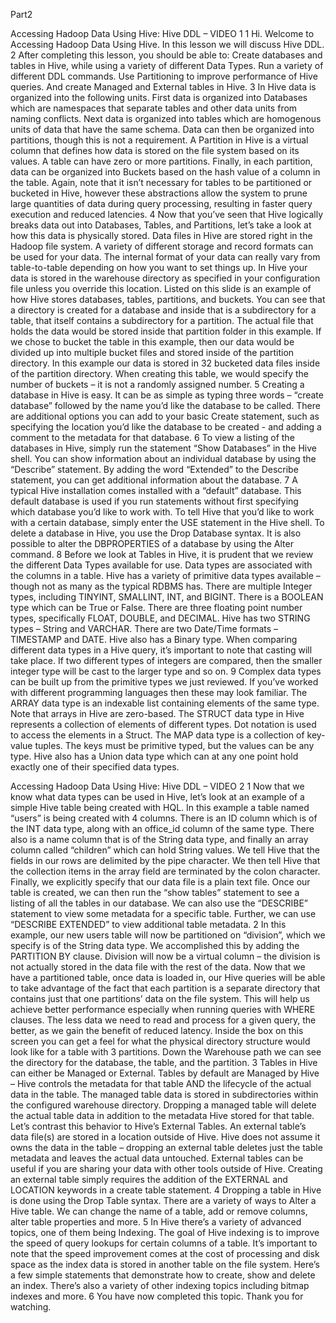 Part2

Accessing Hadoop Data Using Hive: Hive DDL – VIDEO 1
1
Hi. Welcome to Accessing Hadoop Data Using Hive. In this lesson we will discuss Hive
DDL.
2
After completing this lesson, you should be able to:
Create databases and tables in Hive, while using a variety of different Data Types.
Run a variety of different DDL commands.
Use Partitioning to improve performance of Hive queries.
And create Managed and External tables in Hive.
3
In Hive data is organized into the following units.
First data is organized into Databases which are namespaces that separate tables and
other data units from naming conflicts.
Next data is organized into tables which are homogenous units of data that have the same
schema.
Data can then be organized into partitions, though this is not a requirement. A Partition in
Hive is a virtual column that defines how data is stored on the file system based on its
values. A table can have zero or more partitions.
Finally, in each partition, data can be organized into Buckets based on the hash value of a
column in the table.
Again, note that it isn’t necessary for tables to be partitioned or bucketed in Hive,
however these abstractions allow the system to prune large quantities of data during
query processing, resulting in faster query execution and reduced latencies.
4
Now that you’ve seen that Hive logically breaks data out into Databases, Tables, and
Partitions, let’s take a look at how this data is physically stored.
Data files in Hive are stored right in the Hadoop file system. A variety of different
storage and record formats can be used for your data. The internal format of your data
can really vary from table-to-table depending on how you want to set things up.
In Hive your data is stored in the warehouse directory as specified in your configuration
file unless you override this location.
Listed on this slide is an example of how Hive stores databases, tables, partitions, and
buckets. You can see that a directory is created for a database and inside that is a
subdirectory for a table, that itself contains a subdirectory for a partition. The actual file
that holds the data would be stored inside that partition folder in this example. 
If we chose to bucket the table in this example, then our data would be divided up into
multiple bucket files and stored inside of the partition directory. In this example our data
is stored in 32 bucketed data files inside of the partition directory. When creating this
table, we would specify the number of buckets – it is not a randomly assigned number.
5
Creating a database in Hive is easy. It can be as simple as typing three words – “create
database” followed by the name you’d like the database to be called. There are additional
options you can add to your basic Create statement, such as specifying the location you’d
like the database to be created - and adding a comment to the metadata for that database.
6
To view a listing of the databases in Hive, simply run the statement “Show Databases” in
the Hive shell. You can show information about an individual database by using the
“Describe” statement. By adding the word “Extended” to the Describe statement, you can
get additional information about the database.
7
A typical Hive installation comes installed with a “default” database. This default
database is used if you run statements without first specifying which database you’d like
to work with.
To tell Hive that you’d like to work with a certain database, simply enter the USE
statement in the Hive shell.
To delete a database in Hive, you use the Drop Database syntax. It is also possible to alter
the DBPROPERTIES of a database by using the Alter command.
8
Before we look at Tables in Hive, it is prudent that we review the different Data Types
available for use. Data types are associated with the columns in a table.
Hive has a variety of primitive data types available – though not as many as the typical
RDBMS has. There are multiple Integer types, including TINYINT, SMALLINT, INT,
and BIGINT. There is a BOOLEAN type which can be True or False. There are three
floating point number types, specifically FLOAT, DOUBLE, and DECIMAL. Hive has
two STRING types – String and VARCHAR. There are two Date/Time formats –
TIMESTAMP and DATE. Hive also has a Binary type.
When comparing different data types in a Hive query, it’s important to note that casting
will take place. If two different types of integers are compared, then the smaller integer
type will be cast to the larger type and so on.
9
Complex data types can be built up from the primitive types we just reviewed. If you’ve
worked with different programming languages then these may look familiar.
The ARRAY data type is an indexable list containing elements of the same type. Note
that arrays in Hive are zero-based. 
The STRUCT data type in Hive represents a collection of elements of different types. Dot
notation is used to access the elements in a Struct.
The MAP data type is a collection of key-value tuples. The keys must be primitive typed,
but the values can be any type.
Hive also has a Union data type which can at any one point hold exactly one of their
specified data types.

Accessing Hadoop Data Using Hive: Hive DDL – VIDEO 2
1
Now that we know what data types can be used in Hive, let’s look at an example of a
simple Hive table being created with HQL. In this example a table named “users” is
being created with 4 columns.
There is an ID column which is of the INT data type, along with an office_id column of
the same type. There also is a name column that is of the String data type, and finally an
array column called “children” which can hold String values.
We tell Hive that the fields in our rows are delimited by the pipe character. We then tell
Hive that the collection items in the array field are terminated by the colon character.
Finally, we explicitly specify that our data file is a plain text file.
Once our table is created, we can then run the “show tables” statement to see a listing of
all the tables in our database. We can also use the “DESCRIBE” statement to view some
metadata for a specific table. Further, we can use “DESCRIBE EXTENDED” to view
additional table metadata.
2
In this example, our new users table will now be partitioned on “division”, which we
specify is of the String data type. We accomplished this by adding the PARTITION BY
clause. Division will now be a virtual column – the division is not actually stored in the
data file with the rest of the data.
Now that we have a partitioned table, once data is loaded in, our Hive queries will be able
to take advantage of the fact that each partition is a separate directory that contains just
that one partitions’ data on the file system. This will help us achieve better performance
especially when running queries with WHERE clauses. The less data we need to read and
process for a given query, the better, as we gain the benefit of reduced latency.
Inside the box on this screen you can get a feel for what the physical directory structure
would look like for a table with 3 partitions. Down the Warehouse path we can see the
directory for the database, the table, and the partition.
3
Tables in Hive can either be Managed or External. Tables by default are Managed by
Hive – Hive controls the metadata for that table AND the lifecycle of the actual data in
the table. The managed table data is stored in subdirectories within the configured
warehouse directory. Dropping a managed table will delete the actual table data in
addition to the metadata Hive stored for that table. 
Let’s contrast this behavior to Hive’s External Tables. An external table’s data file(s) are
stored in a location outside of Hive. Hive does not assume it owns the data in the table –
dropping an external table deletes just the table metadata and leaves the actual data
untouched. External tables can be useful if you are sharing your data with other tools
outside of Hive. Creating an external table simply requires the addition of the
EXTERNAL and LOCATION keywords in a create table statement.
4
Dropping a table in Hive is done using the Drop Table syntax. There are a variety of
ways to Alter a Hive table. We can change the name of a table, add or remove columns,
alter table properties and more.
5
In Hive there’s a variety of advanced topics, one of them being Indexing. The goal of
Hive indexing is to improve the speed of query lookups for certain columns of a table.
It’s important to note that the speed improvement comes at the cost of processing and
disk space as the index data is stored in another table on the file system.
Here’s a few simple statements that demonstrate how to create, show and delete an index.
There’s also a variety of other indexing topics including bitmap indexes and more.
6
You have now completed this topic. Thank you for watching. 
